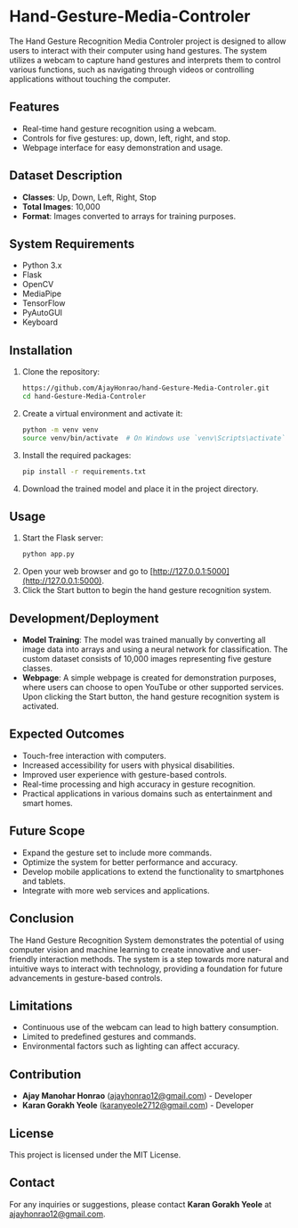 # Hand-Gesture-Media-Controler

The Hand Gesture Recognition Media Controler project is designed to allow users to interact with their computer using hand gestures. The system utilizes a webcam to capture hand gestures and interprets them to control various functions, such as navigating through videos or controlling applications without touching the computer.

## Features
- Real-time hand gesture recognition using a webcam.
- Controls for five gestures: up, down, left, right, and stop.
- Webpage interface for easy demonstration and usage.

## Dataset Description
- **Classes**: Up, Down, Left, Right, Stop
- **Total Images**: 10,000
- **Format**: Images converted to arrays for training purposes.

## System Requirements
- Python 3.x
- Flask
- OpenCV
- MediaPipe
- TensorFlow
- PyAutoGUI
- Keyboard

## Installation
1. Clone the repository:
    ```bash
    https://github.com/AjayHonrao/hand-Gesture-Media-Controler.git
    cd hand-Gesture-Media-Controler
2. Create a virtual environment and activate it:
    ```bash
    python -m venv venv
    source venv/bin/activate  # On Windows use `venv\Scripts\activate`
    ```
3. Install the required packages:
    ```bash
    pip install -r requirements.txt
    ```
4. Download the trained model and place it in the project directory.

## Usage
1. Start the Flask server:
    ```bash
    python app.py
    ```
2. Open your web browser and go to [http://127.0.0.1:5000](http://127.0.0.1:5000).
3. Click the Start button to begin the hand gesture recognition system.

## Development/Deployment
- **Model Training**: The model was trained manually by converting all image data into arrays and using a neural network for classification. The custom dataset consists of 10,000 images representing five gesture classes.
- **Webpage**: A simple webpage is created for demonstration purposes, where users can choose to open YouTube or other supported services. Upon clicking the Start button, the hand gesture recognition system is activated.

## Expected Outcomes
- Touch-free interaction with computers.
- Increased accessibility for users with physical disabilities.
- Improved user experience with gesture-based controls.
- Real-time processing and high accuracy in gesture recognition.
- Practical applications in various domains such as entertainment and smart homes.

## Future Scope
- Expand the gesture set to include more commands.
- Optimize the system for better performance and accuracy.
- Develop mobile applications to extend the functionality to smartphones and tablets.
- Integrate with more web services and applications.

## Conclusion
The Hand Gesture Recognition System demonstrates the potential of using computer vision and machine learning to create innovative and user-friendly interaction methods. The system is a step towards more natural and intuitive ways to interact with technology, providing a foundation for future advancements in gesture-based controls.

## Limitations
- Continuous use of the webcam can lead to high battery consumption.
- Limited to predefined gestures and commands.
- Environmental factors such as lighting can affect accuracy.

## Contribution
- **Ajay Manohar Honrao** (ajayhonrao12@gmail.com) - Developer
- **Karan Gorakh Yeole** (karanyeole2712@gmail.com) - Developer

## License
This project is licensed under the MIT License.

## Contact
For any inquiries or suggestions, please contact **Karan Gorakh Yeole** at [ajayhonrao12@gmail.com](mailto:ajayhonrao12@gmail.com).
